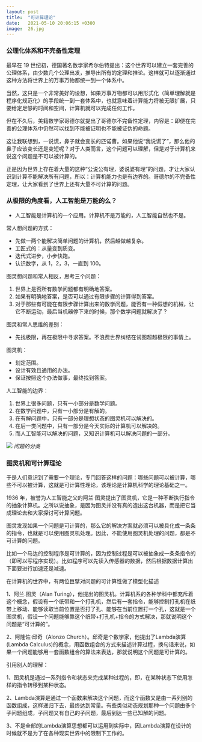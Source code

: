 ```yaml
---
layout: post
title:  "可计算理论"
date:   2021-05-10 20:06:15 +0300
image:  26.jpg
---
```


### 公理化体系和不完备性定理

最早在 19 世纪初，德国著名数学家希尔伯特提出：这个世界可以建立一套完善的公理体系，由少数几个公理出发，推导出所有的定理和推论。这样就可以逐渐通过这种方法将世界上的万事万物都统一到一个体系中。

当然，这只是一个非常美好的设想，如果万事万物都可以用形式化（简单理解就是程序化规范化）的手段统一到一套体系中，也就意味着计算能力将被无限扩展，只要给定足够的时间和空间，计算机就可以完成任何工作。

但在不久后，美籍数学家哥德尔就提出了哥德尔不完备性定理，内容是：即便在完善的公理体系中仍然可以找到不能被证明也不能被证伪的命题。

这让我联想到，一说谎，鼻子就会变长的匹诺曹。如果他说“我说谎了”，那么他的鼻子应该变长还是变短呢？对于人类而言，这个问题可以理解，但是对于计算机来说这个问题是不可以被计算的。

正是因为世界上存在着大量的这种“公说公有理，婆说婆有理”的问题，才让大家认识到计算不能解决所有问题，所以：计算机能力也是有边界的。哥德尔的不完备性定理，让大家看到了世界上还有大量不可计算的问题。

### 从极限的角度看，人工智能是万能的么？

- 人工智能是计算机的一个应用。计算机不是万能的，人工智能自然也不是。

常人想问题的方式：

- 先做一两个能解决简单问题的计算机，然后越做越复杂。
- 工匠式的：从量变到质变。
- 迭代式进步，小步快跑。
- 认识数字，从 1，2，3，一直到 100。

图灵想问题和常人相反，思考三个问题：

1. 世界上是否所有数学问题都有明确地答案。
2. 如果有明确地答案，是否可以通过有限步骤的计算得到答案。
3. 对于那些有可能在有限步骤计算出来的数学问题，能否有一种假想的机械，让它不断运动，最后当机器停下来的时候，那个数学问题就解决了？

图灵和常人思维的差别：

- 先找极限，再在极限中寻求答案。不浪费世界纠结在试图超越极限的事情上。

图灵机：

- 划定范围。
- 设计有效且通用的办法。
- 保证按照这个办法做事，最终找到答案。

人工智能的边界：

1. 世界上很多问题，只有一小部分是数学问题。
2. 在数学问题中，只有一小部分是有解的。
3. 在有解问题中，只有一部分是理想状态的图灵机可以解决的。
4. 在后一类问题中，只有一部分是今天实际的计算机可以解决的。
5. 而人工智能可以解决的问题，又知识计算机可以解决问题的一部分。


![](https://ftp.bmp.ovh/imgs/2021/06/74a6b7e4e8c56556.png)
*问题的分类*


### 图灵机和可计算理论

于是人们意识到了需要一个理论，专门回答这样的问题：哪些问题可以被计算，哪些不可以被计算，这就是可计算性理论，该理论是计算机科学的理论基础之一。

1936 年，被誉为人工智能之父的阿兰·图灵提出了图灵机，它是一种不断执行指令的抽象计算机。之所以说抽象，是因为图灵并没有真的造出这台机器，而是把它当成理论去和大家探讨可计算问题。

图灵发现如果一个问题是可计算的，那么它的解决方案就必须可以被具化成一条条的指令，也就是可以使用图灵机处理。因此，不能使用图灵机处理的问题，都是不可计算的问题。

比如一个马达的控制程序是可计算的，因为控制过程是可以被抽象成一条条指令的（即可以写程序实现）。比如程序可以先读入传感器的数据，然后根据数据计算出下面要进行加速还是减速。

在计算机的世界中，有两位巨擘对问题的可计算性做了模型化描述

1、阿兰.图灵（Alan Turing），他提出的图灵机。计算机系的各种学科中都充斥着这个概念，假设有一个纸带和一个打孔机，然后有一套指令，能够控制打孔机在纸带上移动、能够读取当前位置是否打了孔、能够在当前位置打一个孔，这就是一个图灵机，假设一个问题能够靠这个纸带+打孔机+指令的方式解决，那就说明这个问题是“可计算的”。

2、阿隆佐·邱奇（Alonzo Church）。邱奇是个数学家，他提出了Lambda演算(Lambda Calculus)的概念，用函数组合的方式来描述计算过程，换句话来说，如果一个问题能够用一套函数组合的算法来表达，那就说明这个问题是可计算的。

引用别人的理解：

1、图灵机是通过一系列指令和状态来完成某种过程的，即，在某种状态下使用怎样的指令转移到某种状态。

2、Lambda演算是通过一个函数来解决这个问题，而这个函数又是由一系列别的函数组成，这样递归下去，最终达到常量。有些类似动态规划那种一个问题由多个子问题组成，子问题又有自己的子问题，最后到达一些已知解的问题。

3、不是全部的Lambda演算思想都可以运用到实际中，因Lambda演算在设计的时候就不是为了在各种现实世界中的限制下工作的。